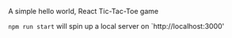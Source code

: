 A simple hello world, React Tic-Tac-Toe game

`npm run start` will spin up a local server on `http://localhost:3000'